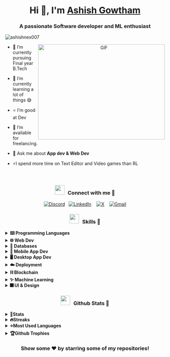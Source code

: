 <h1 align="center">Hi 👋, I'm <a href="https://ashishnex007.vercel.app" target="blank">
Ashish Gowtham</a></h1>
<h3 align="center">A passionate Software developer and ML enthusiast</h3>

<p align="left"> <img src="https://komarev.com/ghpvc/?username=ashishnex007&label=Profile%20views&color=0e75b6&style=flat" alt="ashishnex007" /> </p>

<a target="_blank" align="center">
  <img align="right" top="500" height="300" width="400" alt="GIF" src="https://media.giphy.com/media/SWoSkN6DxTszqIKEqv/giphy.gif">
</a>

- 🔭 I’m currently pursuing Final year B.Tech

- 🌱 I’m currently learning a lot of things 😅
  
- ⭐ I’m good at Dev

- 🤝 I’m available for freelancing.

- 💬 Ask me about **App dev & Web Dev**

- ⚡I spend more time on Text Editor and Video games than RL

<br/>
<div align="center">
<h3 align="center" > <img src="https://media.giphy.com/media/iY8CRBdQXODJSCERIr/giphy.gif" width="30" height="30" style="margin-right: 10px;">Connect with me 🤝 </h3>

[![Discord](https://img.shields.io/badge/Discord-%237289DA.svg?logo=discord&logoColor=white)](https://discord.gg/https://discord.gg/MMNUB9nZ)&nbsp;&nbsp;
[![LinkedIn](https://img.shields.io/badge/LinkedIn-%230077B5.svg?logo=linkedin&logoColor=white)](https://linkedin.com/in/ashishnex007) &nbsp;&nbsp;
[![X](https://img.shields.io/badge/X-black.svg?logo=X&logoColor=white)](https://x.com/ashishnex007) &nbsp;&nbsp;
[![Gmail](https://img.shields.io/badge/Gmail-D14836?logo=gmail&logoColor=white)](mailto:ashish.goutham@gmail.com)
</div>


<h3 align="center" > <img src="https://media.giphy.com/media/iY8CRBdQXODJSCERIr/giphy.gif" width="30" height="30" style="margin-right: 10px;">Skills 🚀</h3>

<details>

  <summary><b>⌨️ Programming Languages</b></summary>

![C](https://img.shields.io/badge/c-%2300599C.svg?style=for-the-badge&logo=c&logoColor=white)
![Python](https://img.shields.io/badge/python-3670A0?style=for-the-badge&logo=python&logoColor=ffdd54)
![Java](https://img.shields.io/badge/java-%23ED8B00.svg?style=for-the-badge&logo=openjdk&logoColor=white)
![JavaScript](https://img.shields.io/badge/javascript-%23323330.svg?style=for-the-badge&logo=javascript&logoColor=%23F7DF1E)
![TypeScript](https://img.shields.io/badge/typescript-%23007ACC.svg?style=for-the-badge&logo=typescript&logoColor=white) 
![Solidity](https://img.shields.io/badge/Solidity-%23363636.svg?style=for-the-badge&logo=solidity&logoColor=white) 
</details>

<details>
  <summary><b>🌐 Web Dev</b></summary>
  <blockquote>
    <details>
      <summary><b>💻 Frontend</b></summary>
      <blockquote>

![HTML5](https://img.shields.io/badge/html5-%23E34F26.svg?style=for-the-badge&logo=html5&logoColor=white) 
![CSS3](https://img.shields.io/badge/css3-%231572B6.svg?style=for-the-badge&logo=css3&logoColor=white)
![Bootstrap](https://img.shields.io/badge/bootstrap-%238511FA.svg?style=for-the-badge&logo=bootstrap&logoColor=white)
![SASS](https://img.shields.io/badge/SASS-hotpink.svg?style=for-the-badge&logo=SASS&logoColor=white)
![TailwindCSS](https://img.shields.io/badge/tailwindcss-%2338B2AC.svg?style=for-the-badge&logo=tailwind-css&logoColor=white)
![React](https://img.shields.io/badge/react-%2320232a.svg?style=for-the-badge&logo=react&logoColor=%2361DAFB)
![Redux](https://img.shields.io/badge/redux-%23593d88.svg?style=for-the-badge&logo=redux&logoColor=white)
![Chakra](https://img.shields.io/badge/chakra-%234ED1C5.svg?style=for-the-badge&logo=chakraui&logoColor=white)
![Vite](https://img.shields.io/badge/vite-%23646CFF.svg?style=for-the-badge&logo=vite&logoColor=white)
![Spline](https://img.shields.io/badge/spline-%23000000.svg?style=for-the-badge&logo=spline&logoColor=white)
![Three js](https://img.shields.io/badge/threejs-black?style=for-the-badge&logo=three.js&logoColor=white)
![Vue js](https://img.shields.io/badge/vuejs-%2335495e.svg?style=for-the-badge&logo=vue.js&logoColor=%41B883)
![Vuetify](https://img.shields.io/badge/Vuetify-%231867C0.svg?style=for-the-badge&logo=vuetify&logoColor=white)
![Streamlit](https://img.shields.io/badge/streamlit-%234B275F.svg?style=for-the-badge&logo=streamlit&logoColor=white)
</blockquote>
    </details>
  </blockquote>
  <blockquote>
    <details>
      <summary><b>⚙️ Backend</b></summary>
    <blockquote>

![NodeJS](https://img.shields.io/badge/node.js-6DA55F?style=for-the-badge&logo=node.js&logoColor=white)
![Express.js](https://img.shields.io/badge/express.js-%23404d59.svg?style=for-the-badge&logo=express&logoColor=%2361DAFB)
![JWT](https://img.shields.io/badge/JWT-black?style=for-the-badge&logo=JSON%20web%20tokens)
![NPM](https://img.shields.io/badge/NPM-%23CB3837.svg?style=for-the-badge&logo=npm&logoColor=white)
![Django](https://img.shields.io/badge/django-%23092E20.svg?style=for-the-badge&logo=django&logoColor=white)
![Django Rest](https://img.shields.io/badge/Django%20Rest-%23092E20.svg?style=for-the-badge&logo=django&logoColor=white)
![Flask](https://img.shields.io/badge/flask-%23000.svg?style=for-the-badge&logo=flask&logoColor=white)
![FastAPI](https://img.shields.io/badge/fastapi-%23039BE5.svg?style=for-the-badge&logo=fastapi&logoColor=white)
</blockquote>
    </details>
  </blockquote>
  <blockquote>
    <details>
      <summary><b>🌠 Full Stack Frameworks</b></summary>
    <blockquote>

![Next JS](https://img.shields.io/badge/Next-black?style=for-the-badge&logo=next.js&logoColor=white)
![Django](https://img.shields.io/badge/Django-%23092E20.svg?style=for-the-badge&logo=django&logoColor=white)

</blockquote>
    </details>
  </blockquote>
  <blockquote>
    <details>
      <summary><b>🕸️ Other web technologies</b></summary>
    <blockquote>

![Socket.io](https://img.shields.io/badge/Socket.io-black?style=for-the-badge&logo=socket.io&badgeColor=010101)
![REST API](https://img.shields.io/badge/REST%20API-black?style=for-the-badge)
![Tensorflow.js](https://img.shields.io/badge/Tensorflow.js-%23FF6F00.svg?style=for-the-badge&logo=Tensorflow&logoColor=white)

</blockquote>
    </details>
  </blockquote>
</details>

<details>

  <summary><b>📅 Databases</b></summary>

![MySQL](https://img.shields.io/badge/mysql-%2300000f.svg?style=for-the-badge&logo=mysql&logoColor=white)
![PostgreSQL](https://img.shields.io/badge/PostgreSQL-316192?style=for-the-badge&logo=postgresql&logoColor=white)
![MongoDB](https://img.shields.io/badge/MongoDB-%234ea94b.svg?style=for-the-badge&logo=mongodb&logoColor=white)
![Firebase](https://img.shields.io/badge/Firebase-039BE5?style=for-the-badge&logo=Firebase&logoColor=white)
</details>

<details>

  <summary><b>📱 Mobile App Dev</b></summary>

![React Native](https://img.shields.io/badge/react_native-%2320232a.svg?style=for-the-badge&logo=react&logoColor=%2361DAFB)
</details>

<details>

  <summary><b>🖥️ Desktop App Dev</b></summary>

![Electron](https://img.shields.io/badge/electron-%2347848F.svg?style=for-the-badge&logo=electron&logoColor=white)
</details>
<details>

  <summary><b>☁️ Deployment</b></summary>

![Docker](https://img.shields.io/badge/docker-%230db7ed.svg?style=for-the-badge&logo=docker&logoColor=white)
![AWS](https://img.shields.io/badge/AWS-%23FF9900.svg?style=for-the-badge&logo=amazon-aws&logoColor=white)
![Vercel](https://img.shields.io/badge/vercel-%23000000.svg?style=for-the-badge&logo=vercel&logoColor=white) 
![Netlify](https://img.shields.io/badge/netlify-%23000000.svg?style=for-the-badge&logo=netlify&logoColor=#00C7B7)
</details>
<details>

  <summary><b>⛓️ Blockchain</b></summary>

![Solidity](https://img.shields.io/badge/Solidity-%23363636.svg?style=for-the-badge&logo=solidity&logoColor=white)
![Web3.js](https://img.shields.io/badge/web3.js-%23323330.svg?style=for-the-badge&logo=web3.js&logoColor=%23F7DF1E)
![Solana](https://img.shields.io/badge/Solana-%23000000.svg?style=for-the-badge&logo=solana&logoColor=white)
![Ethereum](https://img.shields.io/badge/Ethereum-%23323330.svg?style=for-the-badge&logo=ethereum&logoColor=%23F7DF1E)
![Remix IDE](https://img.shields.io/badge/Remix%20IDE-%23323330.svg?style=for-the-badge&logo=remix&logoColor=%23F7DF1E)
![IPFS](https://img.shields.io/badge/IPFS-%23323330.svg?style=for-the-badge&logo=ipfs&logoColor=%23F7DF1E)
</details>
<details>

  <summary><b>✨ Machine Learning</b></summary>

![Anaconda](https://img.shields.io/badge/Anaconda-%2344A833.svg?style=for-the-badge&logo=anaconda&logoColor=white)
![Numpy](https://img.shields.io/badge/numpy-%23013243.svg?style=for-the-badge&logo=numpy&logoColor=white)
![Pandas](https://img.shields.io/badge/pandas-%23150458.svg?style=for-the-badge&logo=pandas&logoColor=white)
![scikit-learn](https://img.shields.io/badge/scikit--learn-%23F7931E.svg?style=for-the-badge&logo=scikit-learn&logoColor=white)
![PyTorch](https://img.shields.io/badge/PyTorch-%23EE4C2C.svg?style=for-the-badge&logo=PyTorch&logoColor=white)
![CUDA](https://img.shields.io/badge/CUDA-%23A8B9CC.svg?style=for-the-badge&logo=NVIDIA&logoColor=white)
![TensorFlow](https://img.shields.io/badge/TensorFlow-%23FF6F00.svg?style=for-the-badge&logo=TensorFlow&logoColor=white)
![MLFlow](https://img.shields.io/badge/mlflow-%23d9ead3.svg?style=for-the-badge&logo=numpy&logoColor=blue)
</details>
<details>

  <summary><b>🎆 UI & Design</b></summary>

![Unified Modeling Language](https://img.shields.io/badge/UML-%23000000.svg?style=for-the-badge&logo=uml&logoColor=white)
![Adobe Lightroom](https://img.shields.io/badge/Adobe%20Lightroom-31A8FF.svg?style=for-the-badge&logo=Adobe%20Lightroom&logoColor=white)
![Canva](https://img.shields.io/badge/Canva-%2300C4CC.svg?style=for-the-badge&logo=Canva&logoColor=white)
![Adobe XD](https://img.shields.io/badge/Adobe%20XD-470137?style=for-the-badge&logo=Adobe%20XD&logoColor=#FF61F6)
![Figma](https://img.shields.io/badge/figma-%23F24E1E.svg?style=for-the-badge&logo=figma&logoColor=white)

</details>

<h3 align="center" > <img src="https://media.giphy.com/media/iY8CRBdQXODJSCERIr/giphy.gif" width="30" height="30" style="margin-right: 10px;">Github Stats 🚀</h3>
<details>
    <summary><b>🔢Stats</b></summary>
    
![](https://github-readme-stats.vercel.app/api?username=ashishnex007&theme=dark&hide_border=false&include_all_commits=false&count_private=false)
</details>
<details>
    <summary><b>🔥Streaks</b></summary>
    
![](https://github-readme-streak-stats.herokuapp.com/?user=ashishnex007&theme=dark&hide_border=false)
</details>
<details>
    <summary><b>⭐Most Used Languages</b></summary>
    
![](https://github-readme-stats.vercel.app/api/top-langs/?username=ashishnex007&theme=dark&hide_border=false&include_all_commits=false&count_private=false&layout=compact)
</details>
<details>
    <summary><b>🏆Github Trophies</b></summary>
    
![](https://github-profile-trophy.vercel.app/?username=ashishnex007&theme=radical&no-frame=false&no-bg=false&margin-w=4)
</details>

<div align="center">

### Show some ❤️ by starring some of my repositories!

</div>

